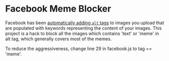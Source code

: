 # Facebook Meme Blocker
Facebook has been [automatically adding `alt` tags](https://code.facebook.com/posts/457605107772545/under-the-hood-building-accessibility-tools-for-the-visually-impaired-on-facebook/) to images you upload that are populated with keywords representing the content of your images. This project is a hack to block all the images which contains 'text' or 'meme' in alt tag, which generally covers most of the memes.

To reduce the aggressiveness, change line 29 in facebook.js to tag == 'meme'.
